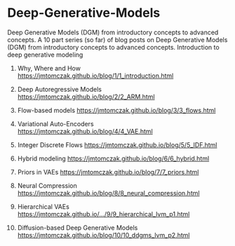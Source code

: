 # Deep-Generative-Models
 Deep Generative Models (DGM) from introductory concepts to advanced concepts.
 A 10 part series (so far) of blog posts on Deep Generative Models (DGM) from introductory concepts to advanced concepts.
Introduction to deep generative modeling
1.  Why, Where and How
https://jmtomczak.github.io/blog/1/1_introduction.html

2. Deep Autoregressive Models
https://jmtomczak.github.io/blog/2/2_ARM.html

3. Flow-based models
https://jmtomczak.github.io/blog/3/3_flows.html

4. Variational Auto-Encoders
https://jmtomczak.github.io/blog/4/4_VAE.html

5. Integer Discrete Flows
https://jmtomczak.github.io/blog/5/5_IDF.html

6. Hybrid modeling
https://jmtomczak.github.io/blog/6/6_hybrid.html

7. Priors in VAEs
https://jmtomczak.github.io/blog/7/7_priors.html

8. Neural Compression
https://jmtomczak.github.io/blog/8/8_neural_compression.html

9. Hierarchical VAEs
https://jmtomczak.github.io/.../9/9_hierarchical_lvm_p1.html

10. Diffusion-based Deep Generative Models
https://jmtomczak.github.io/blog/10/10_ddgms_lvm_p2.html
